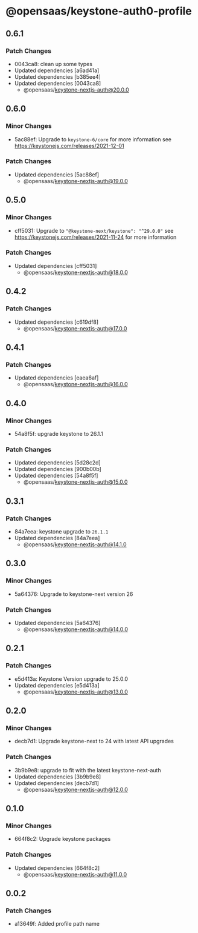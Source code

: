 # @opensaas/keystone-auth0-profile

## 0.6.1

### Patch Changes

- 0043ca8: clean up some types
- Updated dependencies [a6ad41a]
- Updated dependencies [b385ee4]
- Updated dependencies [0043ca8]
  - @opensaas/keystone-nextjs-auth@20.0.0

## 0.6.0

### Minor Changes

- 5ac88ef: Upgrade to `keystone-6/core` for more information see https://keystonejs.com/releases/2021-12-01

### Patch Changes

- Updated dependencies [5ac88ef]
  - @opensaas/keystone-nextjs-auth@19.0.0

## 0.5.0

### Minor Changes

- cff5031: Upgrade to `"@keystone-next/keystone": "^29.0.0"` see https://keystonejs.com/releases/2021-11-24 for more information

### Patch Changes

- Updated dependencies [cff5031]
  - @opensaas/keystone-nextjs-auth@18.0.0

## 0.4.2

### Patch Changes

- Updated dependencies [c619df8]
  - @opensaas/keystone-nextjs-auth@17.0.0

## 0.4.1

### Patch Changes

- Updated dependencies [eaea6af]
  - @opensaas/keystone-nextjs-auth@16.0.0

## 0.4.0

### Minor Changes

- 54a8f5f: upgrade keystone to 26.1.1

### Patch Changes

- Updated dependencies [5d28c2d]
- Updated dependencies [900b00b]
- Updated dependencies [54a8f5f]
  - @opensaas/keystone-nextjs-auth@15.0.0

## 0.3.1

### Patch Changes

- 84a7eea: keystone upgrade to `26.1.1`
- Updated dependencies [84a7eea]
  - @opensaas/keystone-nextjs-auth@14.1.0

## 0.3.0

### Minor Changes

- 5a64376: Upgrade to keystone-next version 26

### Patch Changes

- Updated dependencies [5a64376]
  - @opensaas/keystone-nextjs-auth@14.0.0

## 0.2.1

### Patch Changes

- e5d413a: Keystone Version upgrade to 25.0.0
- Updated dependencies [e5d413a]
  - @opensaas/keystone-nextjs-auth@13.0.0

## 0.2.0

### Minor Changes

- decb7d1: Upgrade keystone-next to 24 with latest API upgrades

### Patch Changes

- 3b9b9e8: upgrade to fit with the latest keystone-next-auth
- Updated dependencies [3b9b9e8]
- Updated dependencies [decb7d1]
  - @opensaas/keystone-nextjs-auth@12.0.0

## 0.1.0

### Minor Changes

- 664f8c2: Upgrade keystone packages

### Patch Changes

- Updated dependencies [664f8c2]
  - @opensaas/keystone-nextjs-auth@11.0.0

## 0.0.2

### Patch Changes

- a13649f: Added profile path name
